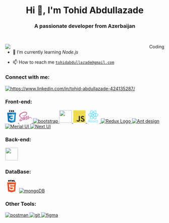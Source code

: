 <h1 align="center">Hi 👋, I'm Tohid Abdullazade</h1>
<h3 align="center">A passionate developer from Azerbaijan</h3>



<p align="justify"> <a href="https://twitter.com/" target="blank"><img src="https://img.shields.io/twitter/follow/?logo=twitter&style=for-the-badge" alt="" /></a> 
<p align="right">
  <img align="right" alt="Coding" width="700"  src="https://somospnt.com/images/blog/cover/principal.jpg">
</p>

</p>

- 🌱 I’m currently learning *Node.js*

- 📫 How to reach me <code>tohidabdullazade@gmail.com</code>

<h3 align="left">Connect with me:</h3> 
<p align="left">
<a title="Linkedin" href="https://www.linkedin.com/in/tohid-abdullazade-424135287/" target="_blank"><img align="center" src="https://raw.githubusercontent.com/rahuldkjain/github-profile-readme-generator/master/src/images/icons/Social/linked-in-alt.svg" alt="https://www.linkedin.com/in/tohid-abdullazade-424135287/" height="30" width="40" /></a>
</p>


<h3 align="left">Front-end:</h3>
<p align="left"> 
  <a href="https://www.w3schools.com/html/" target="_blank" rel="noreferrer" title="HTML">
    
  </a>
  <a href="https://www.w3schools.com/css/" target="_blank" rel="noreferrer" title="CSS">
    <img src="https://raw.githubusercontent.com/devicons/devicon/master/icons/css3/css3-original-wordmark.svg" alt="css3" width="40" height="40"/> 
  </a>
  <a href="https://sass-lang.com" target="_blank" rel="noreferrer" title="SASS"> 
    <img src="https://raw.githubusercontent.com/github/explore/80688e429a7d4ef2fca1e82350fe8e3517d3494d/topics/sass/sass.png" alt="sass" width="40" height="40"/> 
  </a> 
  <a href="https://getbootstrap.com" target="_blank" rel="noreferrer" title="Bootstrap"> 
    <img src="https://encrypted-tbn0.gstatic.com/images?q=tbn:ANd9GcS1daYSfLf7aqsr9DY6ccyeZztI6Z2V41wtlUpe2IwgAg&s" alt="bootstrap" width="40" height="40"/> 
  </a>
  <a href="https://tailwindcss.com/" target="_blank" rel="noreferrer" title="Tailwind.css" > 
  <img   src="https://logowik.com/content/uploads/images/tailwind-css3232.logowik.com.webp" width="40" height="40"/>
  </a>
  
  <a href="https://developer.mozilla.org/en-US/docs/Web/JavaScript" target="_blank" rel="noreferrer" title="Javascript">
    <img src="https://raw.githubusercontent.com/devicons/devicon/master/icons/javascript/javascript-original.svg" alt="javascript" width="40" height="40"/>
  </a>
  <a href="https://reactjs.org/" target="_blank" rel="noreferrer" title="React.js"> 
    <img src="https://raw.githubusercontent.com/devicons/devicon/master/icons/react/react-original-wordmark.svg" alt="react" width="40" height="40"/>
  </a> 
  <a href="https://redux-toolkit.js.org/" target="_blank" rel="noreferrer" title="Redux Toolkit"> 
    <img src="https://uxwing.com/wp-content/themes/uxwing/download/brands-and-social-media/redux-icon.png" alt="Redux Logo" class="themedImage_BQGR themedImage--dark_bGx0" width="40" height="40" >
  </a> 
  <a href="https://ant.design/" target="_blank" rel="noreferrer" title="Ant-design"> 
    <img src="https://gw.alipayobjects.com/zos/rmsportal/KDpgvguMpGfqaHPjicRK.svg" alt="Ant design" class="themedImage_BQGR themedImage--dark_bGx0" width="40" height="40" >
  </a> 
  <a href="https://mui.com/" target="_blank" rel="noreferrer" title="Maretial UI"> 
   <img src="https://static-00.iconduck.com/assets.00/material-ui-icon-512x406-fhnu85xg.png" alt="Merial UI" class="themedImage_BQGR themedImage--dark_bGx0" width="40" height="40" >
  <a href="https://nextui.org/" target="_blank" rel="noreferrer" title="NextUI"> 
   <img src="https://raw.githubusercontent.com/nextui-org/nextui/main/apps/docs/public/isotipo.png" alt="Next UI" class="themedImage_BQGR themedImage--dark_bGx0" width="40" height="40" >
  </a> 
 
  
  <h3 align="left">Back-end:</h3>
  <a href="https://nodejs.org/en" target="_blank" rel="noreferrer" title="Node.js">
   <img src="https://cdn4.iconfinder.com/data/icons/logos-3/454/nodejs-new-pantone-white-512.png" width="40" height="40"/>
  </a>
  
  <h3 align="left">DataBase:</h3>
  <img src="https://raw.githubusercontent.com/devicons/devicon/master/icons/html5/html5-original-wordmark.svg" alt="html5" width="40" height="40"/>
  <a href="https://www.mongodb.com/" target="_blank" rel="noreferrer" title="MongoDB">
    <img src="https://encrypted-tbn0.gstatic.com/images?q=tbn:ANd9GcQPYZ0Kh8Gvt7rhSg0-WaeAzl-sk5O6a-3tiivzh1w8aor9rM-xylK2ZoP6SvIz6CpOOE4&usqp=CAU" alt="mongoDB" width="40" height="40"/>
  </a>
  
  
  <h3 align="left">Other Tools:</h3>
   <a href="https://www.postman.com" target="_blank" rel="noreferrer" title="Postman"> 
    <img src="https://www.svgrepo.com/show/354202/postman-icon.svg" alt="postman" width="40" height="40"/> 
  </a>
  <a href="https://git-scm.com/" target="_blank" rel="noreferrer" title="Github"> 
    <img src="https://www.vectorlogo.zone/logos/git-scm/git-scm-icon.svg" alt="git" width="40" height="40"/> 
  </a>  
  <a href="https://www.figma.com/" target="_blank" rel="noreferrer" title="Figma"> 
    <img src="https://www.vectorlogo.zone/logos/figma/figma-icon.svg" alt="figma" width="40" height="40"/> 
  </a> 
</p>



 
  


